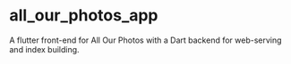 # all_our_photos_app

A flutter front-end for All Our Photos with a Dart backend for web-serving and index building.




